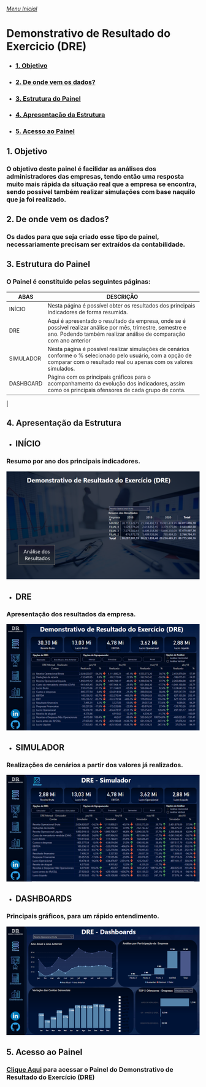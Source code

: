 
###### [Menu Inicial](https://github.com/DaniloRodriigues/Projetos_PowerBI)

# Demonstrativo de Resultado do Exercicio (DRE)

- ### [1. Objetivo](#Link1)
- ### [2. De onde vem os dados?](#Link2)
- ### [3. Estrutura do Painel](#Link4)
- ### [4. Apresentação da Estrutura](#Link5)
- ### [5. Acesso ao Painel](#Link6)

  
  
<a id="link1"></a>
## 1. Objetivo 
### O objetivo deste painel é facilidar as análises dos administradores das empresas, tendo então uma resposta muito mais rápida da situação real que a empresa se encontra, sendo possivel também realizar simulações com base naquilo que ja foi realizado.

<a id="link2"></a>
## 2. De onde vem os dados?
### Os dados para que seja criado esse tipo de painel, necessariamente precisam ser extraídos da contabilidade.


<a id="link3"></a>
## 3. Estrutura do Painel
### O Painel é constituido pelas seguintes páginas:  

|ABAS| DESCRIÇÃO |
|--- | -----|
|INÍCIO | Nesta página é possível obter os resultados dos principais indicadores de forma resumida.
|DRE | Aqui é apresentado o resultado da empresa, onde se é possivel realizar análise por mês, trimestre, semestre e ano. Podendo também realizar análise de comparação com ano anterior
|SIMULADOR| Nesta página é possível realizar simulações de cenários conforme o % selecionado pelo usuário, com a opção de comparar com o resultado real ou apenas com os valores simulados.
|DASHBOARD| Página com os principais gráficos para o acompanhamento da evolução dos indicadores, assim como os principais ofensores de cada grupo de conta.
| 

<a id="link4"></a>
## 4. Apresentação da Estrutura

- ## INÍCIO
### Resumo por ano dos principais indicadores.
![SCREENSHOT](/Imagens/DRE_Inicio.PNG)  

- ## DRE
### Apresentação dos resultados da empresa.
![SCREENSHOT](/Imagens/DRE_Apresentacao_Resultado.PNG) 

- ## SIMULADOR
### Realizações de cenários a partir dos valores já realizados.
![SCREENSHOT](/Imagens/DRE_Simulador.PNG) 

- ## DASHBOARDS
### Principais gráficos, para um rápido entendimento.
![SCREENSHOT](/Imagens/DRE_Dashboards.PNG) 


<a id="link4"></a>
## 5. Acesso ao Painel
### [Clique Aqui](https://app.powerbi.com/groups/me/reports/97f23e3b-6470-4f2d-8375-1e8b14d2745e/ReportSection9c12185ac00c4ecd9720?noSignUpCheck=1) para acessar o Painel do Demonstrativo de Resultado do Exercício (DRE)